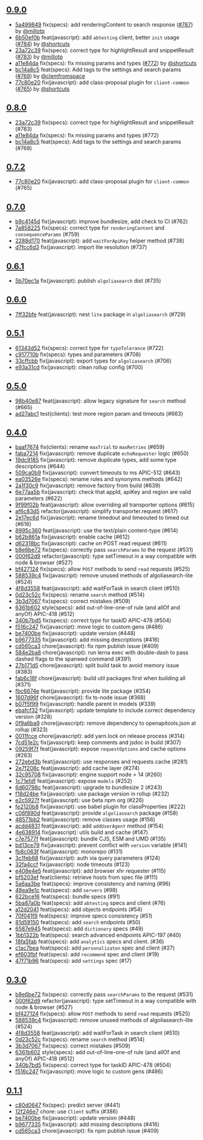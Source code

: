 ## [0.9.0](https://github.com/algolia/algoliasearch-client-javascript/compare/0.8.0...0.9.0)

- [5a499849](https://github.com/algolia/api-clients-automation/commit/5a499849) fix(specs): add renderingContent to search response ([#787](https://github.com/algolia/api-clients-automation/pull/787)) by [@millotp](https://github.com/millotp/)
- [6b50ef0b](https://github.com/algolia/api-clients-automation/commit/6b50ef0b) feat(javascript): add `abtesting` client, better `init` usage ([#784](https://github.com/algolia/api-clients-automation/pull/784)) by [@shortcuts](https://github.com/shortcuts/)
- [23a72c39](https://github.com/algolia/api-clients-automation/commit/23a72c39) fix(specs): correct type for highlightResult and snippetResult ([#783](https://github.com/algolia/api-clients-automation/pull/783)) by [@millotp](https://github.com/millotp/)
- [a11e84da](https://github.com/algolia/api-clients-automation/commit/a11e84da) fix(specs): fix missing params and types ([#772](https://github.com/algolia/api-clients-automation/pull/772)) by [@shortcuts](https://github.com/shortcuts/)
- [bc14a8c5](https://github.com/algolia/api-clients-automation/commit/bc14a8c5) feat(specs): Add tags to the settings and search params ([#768](https://github.com/algolia/api-clients-automation/pull/768)) by [@clemfromspace](https://github.com/clemfromspace/)
- [77c80e20](https://github.com/algolia/api-clients-automation/commit/77c80e20) fix(javascript): add class-proposal plugin for `client-common` ([#765](https://github.com/algolia/api-clients-automation/pull/765)) by [@shortcuts](https://github.com/shortcuts/)

## [0.8.0](https://github.com/algolia/algoliasearch-client-javascript/compare/0.7.2...0.8.0)

- [23a72c39](https://github.com/algolia/api-clients-automation/commit/23a72c39) fix(specs): correct type for highlightResult and snippetResult (#783)
- [a11e84da](https://github.com/algolia/api-clients-automation/commit/a11e84da) fix(specs): fix missing params and types (#772)
- [bc14a8c5](https://github.com/algolia/api-clients-automation/commit/bc14a8c5) feat(specs): Add tags to the settings and search params (#768)

## [0.7.2](https://github.com/algolia/algoliasearch-client-javascript/compare/0.7.0...0.7.2)

- [77c80e20](https://github.com/algolia/api-clients-automation/commit/77c80e20) fix(javascript): add class-proposal plugin for `client-common` (#765)

## [0.7.0](https://github.com/algolia/algoliasearch-client-javascript/compare/0.6.1...0.7.0)

- [b9c4145d](https://github.com/algolia/api-clients-automation/commit/b9c4145d) fix(javascript): improve bundlesize, add check to CI (#762)
- [7a858225](https://github.com/algolia/api-clients-automation/commit/7a858225) fix(specs): correct type for `renderingContent` and `consequenceParams` (#759)
- [2288d170](https://github.com/algolia/api-clients-automation/commit/2288d170) feat(javascript): add `waitForApiKey` helper method (#738)
- [d7fcc6d3](https://github.com/algolia/api-clients-automation/commit/d7fcc6d3) fix(javascript): import lite resolution (#737)

## [0.6.1](https://github.com/algolia/algoliasearch-client-javascript/compare/0.6.0...0.6.1)

- [5b70ec1a](https://github.com/algolia/api-clients-automation/commit/5b70ec1a) fix(javascript): publish `algoliasearch` dist (#735)

## [0.6.0](https://github.com/algolia/algoliasearch-client-javascript/compare/0.5.1...0.6.0)

- [7ff32bfe](https://github.com/algolia/api-clients-automation/commit/7ff32bfe) feat(javascript): nest `lite` package in `algoliasearch` (#729)

## [0.5.1](https://github.com/algolia/algoliasearch-client-javascript/compare/0.5.0...0.5.1)

- [61343d52](https://github.com/algolia/api-clients-automation/commit/61343d52) fix(specs): correct type for `typoTolerance` (#722)
- [c917710b](https://github.com/algolia/api-clients-automation/commit/c917710b) fix(specs): types and parameters (#708)
- [33cffcbb](https://github.com/algolia/api-clients-automation/commit/33cffcbb) fix(javascript): export types for `algoliasearch` (#706)
- [e93a31cd](https://github.com/algolia/api-clients-automation/commit/e93a31cd) fix(javascript): clean rollup config (#700)

## [0.5.0](https://github.com/algolia/algoliasearch-client-javascript/compare/0.4.0...0.5.0)

- [98b40e87](https://github.com/algolia/api-clients-automation/commit/98b40e87) feat(javascript): allow legacy signature for `search` method (#665)
- [ad27abc1](https://github.com/algolia/api-clients-automation/commit/ad27abc1) test(clients): test more region param and timeouts (#663)

## [0.4.0](https://github.com/algolia/algoliasearch-client-javascript/compare/0.3.0...0.4.0)

- [baaf7674](https://github.com/algolia/api-clients-automation/commit/baaf7674) fix(clients): rename `maxTrial` to `maxRetries` (#659)
- [faba7214](https://github.com/algolia/api-clients-automation/commit/faba7214) fix(javascript): remove duplicate `echoRequester` logic (#650)
- [19dc9185](https://github.com/algolia/api-clients-automation/commit/19dc9185) fix(javascript): remove duplicate types, add some type descriptions (#644)
- [509ca0b9](https://github.com/algolia/api-clients-automation/commit/509ca0b9) fix(javascript): convert timeouts to ms APIC-512 (#643)
- [ea03526e](https://github.com/algolia/api-clients-automation/commit/ea03526e) fix(specs): rename rules and synonyms methods (#642)
- [2a1f30c9](https://github.com/algolia/api-clients-automation/commit/2a1f30c9) fix(javascript): remove factory from build (#639)
- [6e77aa5b](https://github.com/algolia/api-clients-automation/commit/6e77aa5b) fix(javascript): check that appId, apiKey and region are valid parameters (#622)
- [9f99f02b](https://github.com/algolia/api-clients-automation/commit/9f99f02b) feat(javascript): allow overriding all transporter options (#615)
- [af6c83d5](https://github.com/algolia/api-clients-automation/commit/af6c83d5) refactor(javascript): simplify transporter.request (#617)
- [2e17ec6d](https://github.com/algolia/api-clients-automation/commit/2e17ec6d) fix(javascript): rename timedout and timeouted to timed out (#616)
- [8995c360](https://github.com/algolia/api-clients-automation/commit/8995c360) feat(javascript): use the text/plain content-type (#614)
- [b62b861a](https://github.com/algolia/api-clients-automation/commit/b62b861a) fix(javascript): enable cache (#612)
- [d62318bc](https://github.com/algolia/api-clients-automation/commit/d62318bc) fix(javascript): cache on POST read request (#611)
- [b8e6be72](https://github.com/algolia/api-clients-automation/commit/b8e6be72) fix(specs): correctly pass `searchParams` to the request (#531)
- [000f62d9](https://github.com/algolia/api-clients-automation/commit/000f62d9) refactor(javascript): type setTimeout in a way compatible with node & browser (#527)
- [bf427124](https://github.com/algolia/api-clients-automation/commit/bf427124) fix(specs): allow `POST` methods to send `read` requests (#525)
- [588539c4](https://github.com/algolia/api-clients-automation/commit/588539c4) fix(javascript): remove unused methods of algoliasearch-lite (#524)
- [4f8d3558](https://github.com/algolia/api-clients-automation/commit/4f8d3558) feat(javascript): add waitForTask in search client (#510)
- [0d23c52c](https://github.com/algolia/api-clients-automation/commit/0d23c52c) fix(specs): rename `search` method (#514)
- [3b3d7067](https://github.com/algolia/api-clients-automation/commit/3b3d7067) fix(specs): correct mistakes (#509)
- [6361b602](https://github.com/algolia/api-clients-automation/commit/6361b602) style(specs): add out-of-line-one-of rule (and allOf and anyOf) APIC-418 (#512)
- [340b7bd5](https://github.com/algolia/api-clients-automation/commit/340b7bd5) fix(specs): correct type for taskID APIC-478 (#504)
- [f516c247](https://github.com/algolia/api-clients-automation/commit/f516c247) fix(javascript): move logic to custom gens (#486)
- [be7400be](https://github.com/algolia/api-clients-automation/commit/be7400be) fix(javascript): update version (#448)
- [b9677335](https://github.com/algolia/api-clients-automation/commit/b9677335) fix(javascript): add missing descriptions (#416)
- [cd565ca3](https://github.com/algolia/api-clients-automation/commit/cd565ca3) chore(javascript): fix npm publish issue (#409)
- [584e2ba8](https://github.com/algolia/api-clients-automation/commit/584e2ba8) chore(javascript): run lerna exec with double-dash to pass dashed flags to the spanwed command (#391)
- [27b171d5](https://github.com/algolia/api-clients-automation/commit/27b171d5) chore(javascript): split build task to avoid memory issue (#383)
- [fab6c18f](https://github.com/algolia/api-clients-automation/commit/fab6c18f) chore(javascript): build util packages first when building all (#371)
- [fbc6674e](https://github.com/algolia/api-clients-automation/commit/fbc6674e) feat(javascript): provide lite package (#354)
- [1607d96f](https://github.com/algolia/api-clients-automation/commit/1607d96f) chore(javascript): fix ts-node issue (#368)
- [b07f5f99](https://github.com/algolia/api-clients-automation/commit/b07f5f99) fix(javascript): handle parent in models (#339)
- [ebafcf32](https://github.com/algolia/api-clients-automation/commit/ebafcf32) fix(javascript): update template to include correct dependency version (#328)
- [0f9a6ba9](https://github.com/algolia/api-clients-automation/commit/0f9a6ba9) chore(javascript): remove dependency to openapitools.json at rollup (#323)
- [0011fcce](https://github.com/algolia/api-clients-automation/commit/0011fcce) chore(javascript): add yarn.lock on release process (#314)
- [7cd51e2c](https://github.com/algolia/api-clients-automation/commit/7cd51e2c) fix(javascript): keep comments and jsdoc in build (#307)
- [09259f7f](https://github.com/algolia/api-clients-automation/commit/09259f7f) feat(javascript): expose `requestOptions` and cache options (#283)
- [272ebd3b](https://github.com/algolia/api-clients-automation/commit/272ebd3b) feat(javascript): use responses and requests cache (#281)
- [2e7f208c](https://github.com/algolia/api-clients-automation/commit/2e7f208c) feat(javascript): add cache layer (#274)
- [32c95708](https://github.com/algolia/api-clients-automation/commit/32c95708) fix(javascript): engine support node > 14 (#260)
- [1c71efdf](https://github.com/algolia/api-clients-automation/commit/1c71efdf) feat(javascript): expose `models` (#252)
- [6d60798c](https://github.com/algolia/api-clients-automation/commit/6d60798c) feat(javascript): upgrade to bundlesize 2 (#243)
- [f18d24be](https://github.com/algolia/api-clients-automation/commit/f18d24be) fix(javascript): use package version in rollup (#232)
- [e2c5927f](https://github.com/algolia/api-clients-automation/commit/e2c5927f) feat(javascript): use beta npm org (#226)
- [fe2120b8](https://github.com/algolia/api-clients-automation/commit/fe2120b8) fix(javascript): use babel plugin for classProperties (#222)
- [c06f890d](https://github.com/algolia/api-clients-automation/commit/c06f890d) feat(javascript): provide `algoliasearch` package (#158)
- [48571bb2](https://github.com/algolia/api-clients-automation/commit/48571bb2) feat(javascript): remove classes usage (#156)
- [acdd4831](https://github.com/algolia/api-clients-automation/commit/acdd4831) feat(javascript): add `addUserAgent` method (#154)
- [4e638914](https://github.com/algolia/api-clients-automation/commit/4e638914) fix(javascript): utils build and cache (#147)
- [c7e7577f](https://github.com/algolia/api-clients-automation/commit/c7e7577f) feat(javascript): bundle CJS, ESM and UMD (#135)
- [bd13ce79](https://github.com/algolia/api-clients-automation/commit/bd13ce79) fix(javascript): prevent conflict with `version` variable (#141)
- [fb8c063f](https://github.com/algolia/api-clients-automation/commit/fb8c063f) feat(javascript): monorepo (#131)
- [3c1feb68](https://github.com/algolia/api-clients-automation/commit/3c1feb68) fix(javascript): auth via query parameters (#124)
- [32fa4ccf](https://github.com/algolia/api-clients-automation/commit/32fa4ccf) fix(javascript): node timeouts (#123)
- [e408e4e5](https://github.com/algolia/api-clients-automation/commit/e408e4e5) feat(javascript): add browser xhr requester (#115)
- [bf5203ef](https://github.com/algolia/api-clients-automation/commit/bf5203ef) feat(clients): retrieve hosts from spec file (#111)
- [5a6aa3be](https://github.com/algolia/api-clients-automation/commit/5a6aa3be) feat(specs): improve consistency and naming (#96)
- [48ea9e1c](https://github.com/algolia/api-clients-automation/commit/48ea9e1c) feat(specs): add `servers` (#98)
- [622bce16](https://github.com/algolia/api-clients-automation/commit/622bce16) feat(specs): bundle specs (#91)
- [5ba87a0b](https://github.com/algolia/api-clients-automation/commit/5ba87a0b) feat(specs): add `abtesting` specs and client (#76)
- [a12d2041](https://github.com/algolia/api-clients-automation/commit/a12d2041) feat(specs): add objects endpoints (#54)
- [70f041f9](https://github.com/algolia/api-clients-automation/commit/70f041f9) feat(specs): improve specs consistency (#51)
- [81d59150](https://github.com/algolia/api-clients-automation/commit/81d59150) feat(specs): add `search` endpoints (#50)
- [6587e945](https://github.com/algolia/api-clients-automation/commit/6587e945) feat(specs): add `dictionary` specs (#49)
- [1bb1322b](https://github.com/algolia/api-clients-automation/commit/1bb1322b) feat(specs): search advanced endpoints APIC-197 (#40)
- [18fa5fab](https://github.com/algolia/api-clients-automation/commit/18fa5fab) feat(specs): add `analytics` specs and client. (#36)
- [c1ac7bea](https://github.com/algolia/api-clients-automation/commit/c1ac7bea) feat(specs): add `personalizaton` spec and client (#27)
- [ef603fbf](https://github.com/algolia/api-clients-automation/commit/ef603fbf) feat(specs): add `recommend` spec and client (#19)
- [47f71b96](https://github.com/algolia/api-clients-automation/commit/47f71b96) feat(specs): add `settings` spec (#17)

## [0.3.0](https://github.com/algolia/algoliasearch-client-javascript/compare/0.2.0...0.3.0)

- [b8e6be72](https://github.com/algolia/api-clients-automation/commit/b8e6be72) fix(specs): correctly pass `searchParams` to the request (#531)
- [000f62d9](https://github.com/algolia/api-clients-automation/commit/000f62d9) refactor(javascript): type setTimeout in a way compatible with node & browser (#527)
- [bf427124](https://github.com/algolia/api-clients-automation/commit/bf427124) fix(specs): allow `POST` methods to send `read` requests (#525)
- [588539c4](https://github.com/algolia/api-clients-automation/commit/588539c4) fix(javascript): remove unused methods of algoliasearch-lite (#524)
- [4f8d3558](https://github.com/algolia/api-clients-automation/commit/4f8d3558) feat(javascript): add waitForTask in search client (#510)
- [0d23c52c](https://github.com/algolia/api-clients-automation/commit/0d23c52c) fix(specs): rename `search` method (#514)
- [3b3d7067](https://github.com/algolia/api-clients-automation/commit/3b3d7067) fix(specs): correct mistakes (#509)
- [6361b602](https://github.com/algolia/api-clients-automation/commit/6361b602) style(specs): add out-of-line-one-of rule (and allOf and anyOf) APIC-418 (#512)
- [340b7bd5](https://github.com/algolia/api-clients-automation/commit/340b7bd5) fix(specs): correct type for taskID APIC-478 (#504)
- [f516c247](https://github.com/algolia/api-clients-automation/commit/f516c247) fix(javascript): move logic to custom gens (#486)

## [0.1.1](https://github.com/algolia/algoliasearch-client-javascript/compare/0.1.0...0.1.1)

- [c80d0647](https://github.com/algolia/api-clients-automation/commit/c80d0647) fix(spec): predict server (#441)
- [12f246e7](https://github.com/algolia/api-clients-automation/commit/12f246e7) chore: use `Client` suffix (#386)
- [be7400be](https://github.com/algolia/api-clients-automation/commit/be7400be) fix(javascript): update version (#448)
- [b9677335](https://github.com/algolia/api-clients-automation/commit/b9677335) fix(javascript): add missing descriptions (#416)
- [cd565ca3](https://github.com/algolia/api-clients-automation/commit/cd565ca3) chore(javascript): fix npm publish issue (#409)
